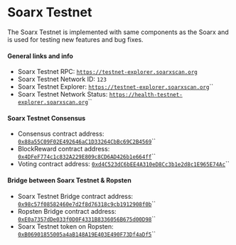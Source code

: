 # Soarx Testnet

The Soarx Testnet is implemented with same components as the Soarx and is used for testing new features and bug fixes.

#### General links and info

* Soarx Testnet RPC: [`https://testnet-explorer.soarxscan.org`](https://testnet-explorer.soarxscan.org)
* Soarx Testnet Network ID: `123`
* Soarx Testnet Explorer: [`https://testnet-explorer.soarxscan.org`](https://testnet-explorer.soarxscan.org)\`\`
* Soarx Testnet Network Status: [`https://health-testnet-explorer.soarxscan.org`](https://health-testnet-explorer.soarxscan.org)\`\`

#### Soarx Testnet Consensus

* Consensus contract address: [`0x88a55C09F02E492646aC1D33264CbBc69C2B4569`](https://testnet-explorer.soarxscan.org/address/0xedb1505b953021366d39e02651a7a3ae7f35b13e)\`\`
* BlockReward contract address: [`0x4DFeF774c1c832A229E809c8CD6AD426b1e664ff`](https://testnet-explorer.soarxscan.org/address/0xd14532e55b7d8c81e6b887334eed47464eb6471c)\`\`
* Voting contract address: [`0xd4C523dC6bEE4A310eD8Cc3b1e2d8c1E965E74Ac`](https://testnet-explorer.soarxscan.org/address/0xd2bd7c70fd3d7b845f8d8d345fda9e12b8170f1d)\`\`

#### Bridge between Soarx Testnet & Ropsten

* Soarx Testnet Bridge contract address: [`0x98c57f08582460e7d2f8d76318c9cb1912908f0b`](https://testnet-explorer.soarxscan.org/address/0x98c57f08582460e7d2f8d76318c9cb1912908f0b)\`\`
* Ropsten Bridge contract address: [`0xE0a7357dDe033f0D0F4331B8336056B675d00D98`](https://ropsten.etherscan.io/address/0xe0a7357dde033f0d0f4331b8336056b675d00d98)\`\`
* Soarx Testnet token on Ropsten: [`0xB06901855005a4aB148A19E403E490F73Df4aDf5`](https://ropsten.etherscan.io/token/0xb06901855005a4ab148a19e403e490f73df4adf5)\`\`

